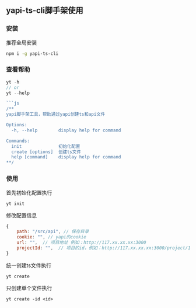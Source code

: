 ## yapi-ts-cli脚手架使用

### 安装

推荐全局安装

```sh
npm i -g yapi-ts-cli
```

### 查看帮助

```js
yt -h
// or
yt --help

```js
/**
yapi脚手架工具，帮助通过yapi创建ts和api文件

Options:
  -h, --help        display help for command

Commands:
  init              初始化配置
  create [options]  创建ts文件
  help [command]    display help for command
**/
```

### 使用

首先初始化配置执行

```shell
yt init
```

修改配置信息

```js
{
    path: "/src/api", // 保存目录
    cookie: "", // yapi的cookie
    url: "",  // 项目地址 例如：http://117.xx.xx.xx:3000
    projectId: "",  // 项目的id，例如：http://117.xx.xx.xx:3000/project/11/interface/api/43，这里的11就是项目id，填写11
}
```

统一创建ts文件执行
```shell
yt create
```

只创建单个文件执行
```shell
yt create -id <id>
```
